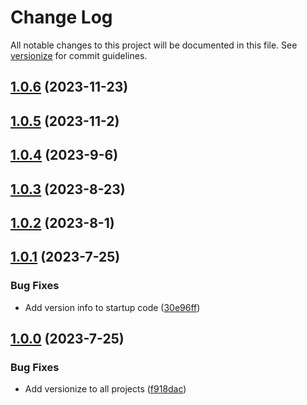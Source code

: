 # Change Log

All notable changes to this project will be documented in this file. See [versionize](https://github.com/versionize/versionize) for commit guidelines.

<a name="1.0.6"></a>
## [1.0.6](https://www.github.com/bcgov/JAG-JPIDP/releases/tag/v1.0.6) (2023-11-23)

<a name="1.0.5"></a>
## [1.0.5](https://www.github.com/bcgov/JAG-JPIDP/releases/tag/v1.0.5) (2023-11-2)

<a name="1.0.4"></a>
## [1.0.4](https://www.github.com/bcgov/JAG-JPIDP/releases/tag/v1.0.4) (2023-9-6)

<a name="1.0.3"></a>
## [1.0.3](https://www.github.com/bcgov/JAG-JPIDP/releases/tag/v1.0.3) (2023-8-23)

<a name="1.0.2"></a>
## [1.0.2](https://www.github.com/bcgov/JAG-JPIDP/releases/tag/v1.0.2) (2023-8-1)

<a name="1.0.1"></a>
## [1.0.1](https://www.github.com/bcgov/JAG-JPIDP/releases/tag/v1.0.1) (2023-7-25)

### Bug Fixes

* Add version info to startup code ([30e96ff](https://www.github.com/bcgov/JAG-JPIDP/commit/30e96ff0ef578a61516e53b625d935a242d85dc9))

<a name="1.0.0"></a>
## [1.0.0](https://www.github.com/bcgov/JAG-JPIDP/releases/tag/v1.0.0) (2023-7-25)

### Bug Fixes

* Add versionize to all projects ([f918dac](https://www.github.com/bcgov/JAG-JPIDP/commit/f918dacd6c0ac59a05954f052d33ae0ba245e63f))


